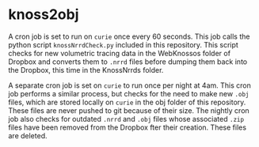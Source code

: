 # knoss2obj
A cron job is set to run on `curie` once every 60 seconds. This job calls the python script `knossNrrdCheck.py` included in this repository. This script checks for new volumetric tracing data in the WebKnossos folder of Dropbox and converts them to `.nrrd` files before dumping them back into the Dropbox, this time in the KnossNrrds folder.

A separate cron job is set on `curie` to run once per night at 4am. This cron job performs a similar process, but checks for the need to make new `.obj` files, which are stored locally on `curie` in the obj folder of this repository. These files are never pushed to git because of their size. The nightly cron job also checks for outdated `.nrrd` and `.obj` files whose associated `.zip` files have been removed from the Dropbox fter their creation. These files are deleted.
